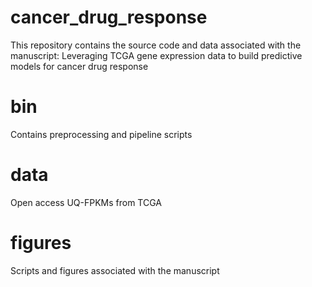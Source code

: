 # cancer_drug_response

This repository contains the source code and data associated with the manuscript:
Leveraging TCGA gene expression data to build predictive models for cancer drug response  

# bin

Contains preprocessing and pipeline scripts

# data

Open access UQ-FPKMs from TCGA

# figures

Scripts and figures associated with the manuscript

